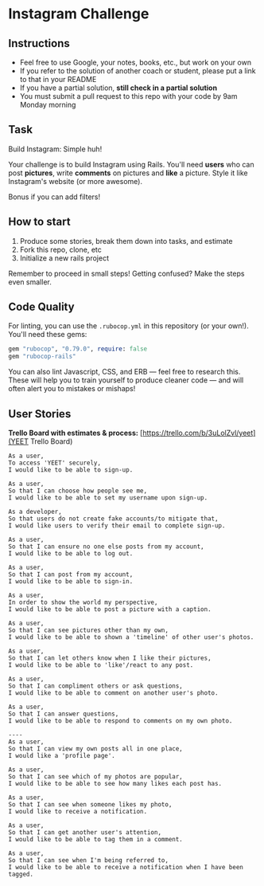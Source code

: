 Instagram Challenge
===================

## Instructions

* Feel free to use Google, your notes, books, etc., but work on your own
* If you refer to the solution of another coach or student, please put a link to that in your README
* If you have a partial solution, **still check in a partial solution**
* You must submit a pull request to this repo with your code by 9am Monday morning

## Task

Build Instagram: Simple huh!

Your challenge is to build Instagram using Rails. You'll need **users** who can post **pictures**, write **comments** on pictures and **like** a picture. Style it like Instagram's website (or more awesome).

Bonus if you can add filters!

## How to start

1. Produce some stories, break them down into tasks, and estimate
2. Fork this repo, clone, etc
3. Initialize a new rails project

Remember to proceed in small steps! Getting confused? Make the steps even smaller.

## Code Quality

For linting, you can use the `.rubocop.yml` in this repository (or your own!).
You'll need these gems:

```ruby
gem "rubocop", "0.79.0", require: false
gem "rubocop-rails"
```

You can also lint Javascript, CSS, and ERB — feel free to research this. These
will help you to train yourself to produce cleaner code — and will often alert
you to mistakes or mishaps!

## User Stories

**Trello Board with estimates & process:** [https://trello.com/b/3uLolZvl/yeet](YEET Trello Board)

```
As a user, 
To access 'YEET' securely,
I would like to be able to sign-up.

As a user,
So that I can choose how people see me,
I would like to be able to set my username upon sign-up.

As a developer,
So that users do not create fake accounts/to mitigate that,
I would like users to verify their email to complete sign-up.

As a user,
So that I can ensure no one else posts from my account,
I would like to be able to log out.

As a user,
So that I can post from my account,
I would like to be able to sign-in.

As a user,
In order to show the world my perspective,
I would like to be able to post a picture with a caption.

As a user,
So that I can see pictures other than my own,
I would like to be able to shown a 'timeline' of other user's photos.

As a user,
So that I can let others know when I like their pictures,
I would like to be able to 'like'/react to any post.

As a user,
So that I can compliment others or ask questions,
I would like to be able to comment on another user's photo.

As a user,
So that I can answer questions,
I would like to be able to respond to comments on my own photo.

----
As a user,
So that I can view my own posts all in one place,
I would like a 'profile page'.

As a user,
So that I can see which of my photos are popular,
I would like to be able to see how many likes each post has.

As a user,
So that I can see when someone likes my photo,
I would like to receive a notification.

As a user,
So that I can get another user's attention,
I would like to be able to tag them in a comment.

As a user,
So that I can see when I'm being referred to,
I would like to be able to receive a notification when I have been tagged.

```


